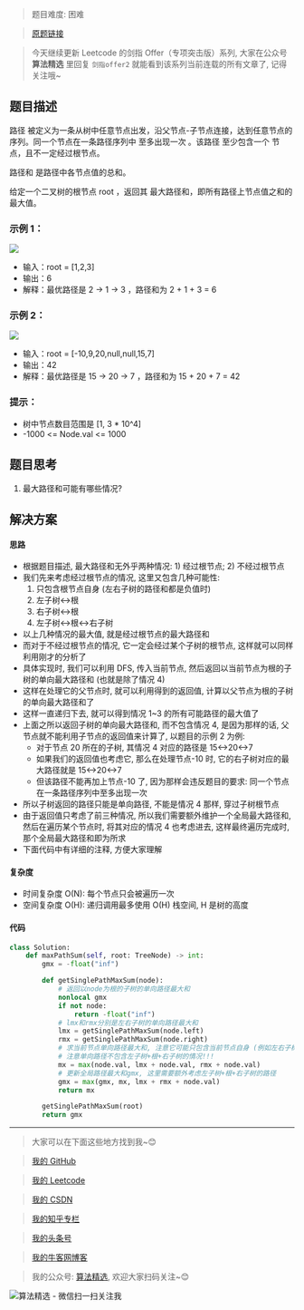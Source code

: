> 题目难度: 困难

> [原题链接](https://leetcode.cn/problems/jC7MId/)

> 今天继续更新 Leetcode 的剑指 Offer（专项突击版）系列, 大家在公众号 **算法精选** 里回复 `剑指offer2` 就能看到该系列当前连载的所有文章了, 记得关注哦~

## 题目描述

路径 被定义为一条从树中任意节点出发，沿父节点-子节点连接，达到任意节点的序列。同一个节点在一条路径序列中 至多出现一次 。该路径 至少包含一个 节点，且不一定经过根节点。

路径和 是路径中各节点值的总和。

给定一个二叉树的根节点 root ，返回其 最大路径和，即所有路径上节点值之和的最大值。

### 示例 1：

![](https://assets.leetcode.com/uploads/2020/10/13/exx1.jpg)

- 输入：root = [1,2,3]
- 输出：6
- 解释：最优路径是 2 -> 1 -> 3 ，路径和为 2 + 1 + 3 = 6

### 示例 2：

![](https://assets.leetcode.com/uploads/2020/10/13/exx2.jpg)

- 输入：root = [-10,9,20,null,null,15,7]
- 输出：42
- 解释：最优路径是 15 -> 20 -> 7 ，路径和为 15 + 20 + 7 = 42

### 提示：

- 树中节点数目范围是 [1, 3 * 10^4]
- -1000 <= Node.val <= 1000

## 题目思考

1. 最大路径和可能有哪些情况?

## 解决方案

#### 思路

- 根据题目描述, 最大路径和无外乎两种情况: 1) 经过根节点; 2) 不经过根节点
- 我们先来考虑经过根节点的情况, 这里又包含几种可能性:
  1. 只包含根节点自身 (左右子树的路径和都是负值时)
  2. 左子树<->根
  3. 右子树<->根
  4. 左子树<->根<->右子树
- 以上几种情况的最大值, 就是经过根节点的最大路径和
- 而对于不经过根节点的情况, 它一定会经过某个子树的根节点, 这样就可以同样利用刚才的分析了
- 具体实现时, 我们可以利用 DFS, 传入当前节点, 然后返回以当前节点为根的子树的单向最大路径和 (也就是除了情况 4)
- 这样在处理它的父节点时, 就可以利用得到的返回值, 计算以父节点为根的子树的单向最大路径和了
- 这样一直递归下去, 就可以得到情况 1~3 的所有可能路径的最大值了
- 上面之所以返回子树的单向最大路径和, 而不包含情况 4, 是因为那样的话, 父节点就不能利用子节点的返回值来计算了, 以题目的示例 2 为例:
  - 对于节点 20 所在的子树, 其情况 4 对应的路径是 15<->20<->7
  - 如果我们的返回值也考虑它, 那么在处理节点-10 时, 它的右子树对应的最大路径就是 15<->20<->7
  - 但该路径不能再加上节点-10 了, 因为那样会违反题目的要求: 同一个节点在一条路径序列中至多出现一次
- 所以子树返回的路径只能是单向路径, 不能是情况 4 那样, 穿过子树根节点
- 由于返回值只考虑了前三种情况, 所以我们需要额外维护一个全局最大路径和, 然后在遍历某个节点时, 将其对应的情况 4 也考虑进去, 这样最终遍历完成时, 那个全局最大路径和即为所求
- 下面代码中有详细的注释, 方便大家理解

#### 复杂度

- 时间复杂度 O(N): 每个节点只会被遍历一次
- 空间复杂度 O(H): 递归调用最多使用 O(H) 栈空间, H 是树的高度

#### 代码

```python
class Solution:
    def maxPathSum(self, root: TreeNode) -> int:
        gmx = -float("inf")

        def getSinglePathMaxSum(node):
            # 返回以node为根的子树的单向路径最大和
            nonlocal gmx
            if not node:
                return -float("inf")
            # lmx和rmx分别是左右子树的单向路径最大和
            lmx = getSinglePathMaxSum(node.left)
            rmx = getSinglePathMaxSum(node.right)
            # 求当前节点单向路径最大和, 注意它可能只包含当前节点自身 (例如左右子树路径和都是负数的情况)
            # 注意单向路径不包含左子树+根+右子树的情况!!!
            mx = max(node.val, lmx + node.val, rmx + node.val)
            # 更新全局路径最大和gmx, 这里需要额外考虑左子树+根+右子树的路径
            gmx = max(gmx, mx, lmx + rmx + node.val)
            return mx

        getSinglePathMaxSum(root)
        return gmx
```

---

> 大家可以在下面这些地方找到我~😊

> [我的 GitHub](https://github.com/zjulyx)

> [我的 Leetcode](https://leetcode-cn.com/u/suibianfahui/)

> [我的 CSDN](https://me.csdn.net/zjulyx1993)

> [我的知乎专栏](https://zhuanlan.zhihu.com/c_1242508721932464128)

> [我的头条号](https://www.toutiao.com/c/user/1090304683804520/#mid=1671643017345028)

> [我的牛客网博客](https://blog.nowcoder.net/zjulyx)

> 我的公众号: [算法精选](https://mp.weixin.qq.com/s?__biz=MzA5MDk1MjI5MA==&mid=2247484158&idx=1&sn=90176bac32cf7af40e4074c721fd8a95&chksm=900285f3a7750ce5a068c9c9773781461819633f2fd60533732637ec9520c908371ebc218d49&scene=178&cur_album_id=1386231241346859009#rd), 欢迎大家扫码关注~😊

![算法精选 - 微信扫一扫关注我](https://pic1.zhimg.com/80/v2-7c988a7b35886df51596ef23616764ac_1440w.jpg)
